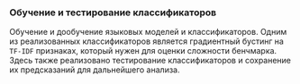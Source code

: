 ### Обучение и тестирование классификаторов

Обучение и дообучение языковых моделей и классификаторов. 
Одним из реализованных классификаторов является градиентный бустинг на `TF-IDF` признаках, который нужен для оценки сложности бенчмарка.
Здесь также реализовано тестирование классификаторов и сохранение их предсказаний для дальнейшего анализа.

